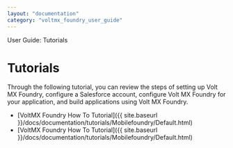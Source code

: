 ```yaml
---
layout: "documentation"
category: "voltmx_foundry_user_guide"
---
```

                              

User Guide: Tutorials

Tutorials
=========

Through the following tutorial, you can review the steps of setting up Volt MX Foundry, configure a Salesforce account, configure Volt MX Foundry for your application, and build applications using Volt MX Foundry.

*   [VoltMX Foundry How To Tutorial]({{ site.baseurl }}/docs/documentation/tutorials/Mobilefoundry/Default.html)
*   [VoltMX Foundry How To Tutorial]({{ site.baseurl }}/docs/documentation/tutorials/Mobilefoundry/Default.html)

